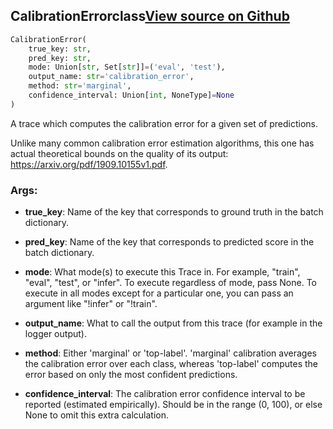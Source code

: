 ## CalibrationError<span class="tag">class</span><a class="sourcelink" href=https://github.com/fastestimator/fastestimator/blob/r1.2/fastestimator/trace/metric/calibration_error.py/#L27-L96>View source on Github</a>
```python
CalibrationError(
	true_key: str,
	pred_key: str,
	mode: Union[str, Set[str]]=('eval', 'test'),
	output_name: str='calibration_error',
	method: str='marginal',
	confidence_interval: Union[int, NoneType]=None
)
```
A trace which computes the calibration error for a given set of predictions.

Unlike many common calibration error estimation algorithms, this one has actual theoretical bounds on the quality
of its output: https://arxiv.org/pdf/1909.10155v1.pdf.


<h3>Args:</h3>


* **true_key**: Name of the key that corresponds to ground truth in the batch dictionary.

* **pred_key**: Name of the key that corresponds to predicted score in the batch dictionary.

* **mode**: What mode(s) to execute this Trace in. For example, "train", "eval", "test", or "infer". To execute regardless of mode, pass None. To execute in all modes except for a particular one, you can pass an argument like "!infer" or "!train".

* **output_name**: What to call the output from this trace (for example in the logger output).

* **method**: Either 'marginal' or 'top-label'. 'marginal' calibration averages the calibration error over each class, whereas 'top-label' computes the error based on only the most confident predictions.

* **confidence_interval**: The calibration error confidence interval to be reported (estimated empirically). Should be in the range (0, 100), or else None to omit this extra calculation.

